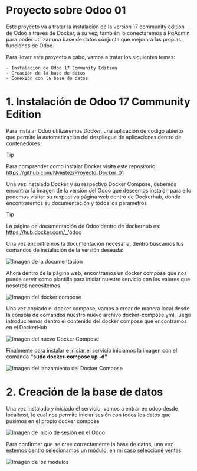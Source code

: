 # Proyecto sobre Odoo 01

Este proyecto va a tratar la instalación de la versión 17 community edition de Odoo a través de Docker, a su vez, también lo conectaremos a PgAdmin para poder utilizar una base de datos conjunta que mejorará las propias funciones de Odoo.

Para llevar este proyecto a cabo, vamos a tratar los siguientes temas:

    - Instalación de Odoo 17 Community Edition
    - Creación de la base de datos
    - Conexión con la base de datos
    
# 1. Instalación de Odoo 17 Community Edition

Para instalar Odoo utilizaremos Docker, una aplicación de codigo abierto que permite la automatización del despliegue de aplicaciones dentro de contenedores

> [!TIP]
> Para comprender como instalar Docker visita este repositorio: https://github.com/Nvieitez/Proyecto_Docker_01

Una vez instalado Docker y su respectivo Docker Compose, debemos encontrar la imagen de la versión del Odoo que deseemos instalar, para ello podemos visitar su respectiva página web dentro de Dockerhub, donde encontraremos su documentación y todos los parametros

> [!TIP]
> La página de documentación de Odoo dentro de dockerhub es: https://hub.docker.com/_/odoo

Una vez encontremos la documentacion necesaria, dentro buscamos los comandos de instalación de la versión deseada:

![Imagen de la documentación]()

Ahora dentro de la página web, encontramos un docker compose que nos puede servir como plantilla para iniciar nuestro servicio con los valores que nosotros necesitemos

![Imagen del docker compose]()

Una vez copiado el docker compose, vamos a crear de manera local desde la consola de comandos nuestro nuevo archivo docker-compose.yml, luego introduciremos dentro el contenido del docker compose que encontramos en el DockerHub

![Imagen del nuevo Docker Compose]()

Finalmente para instalar e iniciar el servicio iniciamos la imagen con el comando **"sudo docker-compose up -d"**

![Imagen del lanzamiento del Docker Compose]()

# 2. Creación de la base de datos

Una vez instalado y iniciado el servicio, vamos a entrar en odoo desde localhost, lo cual nos permite iniciar sesión con todos los datos que pusimos en el propio docker compose

![Imagen de inicio de sesión en el Odoo]()

Para confirmar que se cree correctamente la base de datos, una vez estemos dentro selecionamos un módulo, en mi caso seleccioné ventas

![Imagen de los módulos]()


